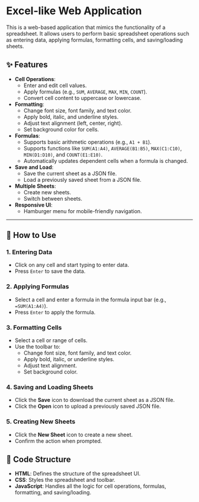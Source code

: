 <h1>Excel-like Web Application</h1>
<p>This is a web-based application that mimics the functionality of a spreadsheet. It allows users to perform basic spreadsheet operations such as entering data, applying formulas, formatting cells, and saving/loading sheets.</p>
<h2 id="features">✨ Features</h2>

<ul>
  <li><strong>Cell Operations</strong>:
    <ul>
      <li>Enter and edit cell values.</li>
      <li>Apply formulas (e.g., <code>SUM</code>, <code>AVERAGE</code>, <code>MAX</code>, <code>MIN</code>, <code>COUNT</code>).</li>
      <li>Convert cell content to uppercase or lowercase.</li>
    </ul>
  </li>
  <li><strong>Formatting</strong>:
    <ul>
      <li>Change font size, font family, and text color.</li>
      <li>Apply bold, italic, and underline styles.</li>
      <li>Adjust text alignment (left, center, right).</li>
      <li>Set background color for cells.</li>
    </ul>
  </li>
  <li><strong>Formulas</strong>:
    <ul>
      <li>Supports basic arithmetic operations (e.g., <code>A1 + B1</code>).</li>
      <li>Supports functions like <code>SUM(A1:A4)</code>, <code>AVERAGE(B1:B5)</code>, <code>MAX(C1:C10)</code>, <code>MIN(D1:D10)</code>, and <code>COUNT(E1:E10)</code>.</li>
      <li>Automatically updates dependent cells when a formula is changed.</li>
    </ul>
  </li>
  <li><strong>Save and Load</strong>:
    <ul>
      <li>Save the current sheet as a JSON file.</li>
      <li>Load a previously saved sheet from a JSON file.</li>
    </ul>
  </li>
  <li><strong>Multiple Sheets</strong>:
    <ul>
      <li>Create new sheets.</li>
      <li>Switch between sheets.</li>
    </ul>
  </li>
  <li><strong>Responsive UI</strong>:
    <ul>
      <li>Hamburger menu for mobile-friendly navigation.</li>
    </ul>
  </li>
</ul>

---

<h2 id="how-to-use">🚀 How to Use</h2>

<h3>1. Entering Data</h3>
<ul>
  <li>Click on any cell and start typing to enter data.</li>
  <li>Press <code>Enter</code> to save the data.</li>
</ul>

<h3>2. Applying Formulas</h3>
<ul>
  <li>Select a cell and enter a formula in the formula input bar (e.g., <code>=SUM(A1:A4)</code>).</li>
  <li>Press <code>Enter</code> to apply the formula.</li>
</ul>

<h3>3. Formatting Cells</h3>
<ul>
  <li>Select a cell or range of cells.</li>
  <li>Use the toolbar to:
    <ul>
      <li>Change font size, font family, and text color.</li>
      <li>Apply bold, italic, or underline styles.</li>
      <li>Adjust text alignment.</li>
      <li>Set background color.</li>
    </ul>
  </li>
</ul>

<h3>4. Saving and Loading Sheets</h3>
<ul>
  <li>Click the <strong>Save</strong> icon to download the current sheet as a JSON file.</li>
  <li>Click the <strong>Open</strong> icon to upload a previously saved JSON file.</li>
</ul>

<h3>5. Creating New Sheets</h3>
<ul>
  <li>Click the <strong>New Sheet</strong> icon to create a new sheet.</li>
  <li>Confirm the action when prompted.</li>
</ul>
<h2 id="code-structure">🧩 Code Structure</h2>

<ul>
  <li><strong>HTML</strong>: Defines the structure of the spreadsheet UI.</li>
  <li><strong>CSS</strong>: Styles the spreadsheet and toolbar.</li>
  <li><strong>JavaScript</strong>: Handles all the logic for cell operations, formulas, formatting, and saving/loading.</li>
</ul>
